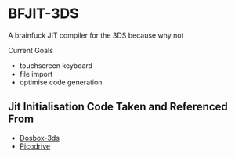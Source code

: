 # BFJIT-3DS
A brainfuck JIT compiler for the 3DS because why not

Current Goals
- touchscreen keyboard
- file import
- optimise code generation

## Jit Initialisation Code Taken and Referenced From
- [Dosbox-3ds](https://github.com/MrHuu/dosbox-3ds) 
- [Picodrive](https://github.com/notaz/picodrive/tree/master)